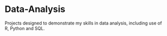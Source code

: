 # Data-Analysis
Projects designed to demonstrate my skills in data analysis, including use of R, Python and SQL.

